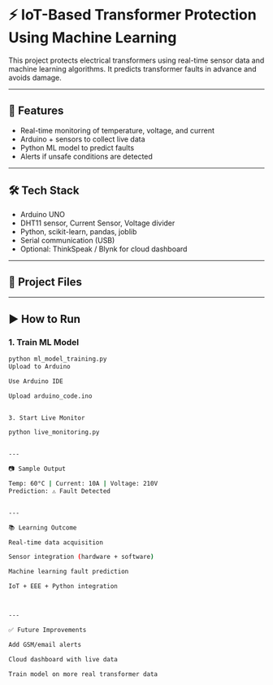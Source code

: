 # ⚡ IoT-Based Transformer Protection Using Machine Learning

This project protects electrical transformers using real-time sensor data and machine learning algorithms. It predicts transformer faults in advance and avoids damage.

---

## 🚀 Features

- Real-time monitoring of temperature, voltage, and current
- Arduino + sensors to collect live data
- Python ML model to predict faults
- Alerts if unsafe conditions are detected

---

## 🛠 Tech Stack

- Arduino UNO
- DHT11 sensor, Current Sensor, Voltage divider
- Python, scikit-learn, pandas, joblib
- Serial communication (USB)
- Optional: ThinkSpeak / Blynk for cloud dashboard

---

## 📁 Project Files
---

## ▶ How to Run

### 1. Train ML Model

```bash
python ml_model_training.py
Upload to Arduino

Use Arduino IDE

Upload arduino_code.ino


3. Start Live Monitor

python live_monitoring.py


---

📷 Sample Output

Temp: 60°C | Current: 10A | Voltage: 210V
Prediction: ⚠ Fault Detected


---

📚 Learning Outcome

Real-time data acquisition

Sensor integration (hardware + software)

Machine learning fault prediction

IoT + EEE + Python integration



---

✅ Future Improvements

Add GSM/email alerts

Cloud dashboard with live data

Train model on more real transformer data
